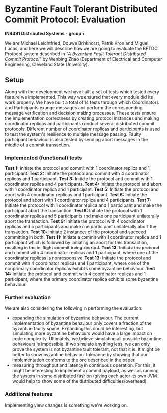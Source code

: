 # Byzantine Fault Tolerant Distributed Commit Protocol: Evaluation
**IN4391 Distributed Systems - group 7**  
  
We are Michael Leichtfried, Douwe Brinkhorst, Patrik Kron and Miguel Lucas, and here we will describe how we are going to evaluate the BFTDC Protocol system described in *"A Byzantine Fault Tolerant Distributed Commit Protocol"* by Wenbing Zhao (Department of Electrical and Computer Engineering, Cleveland State University).
## Setup
Along with the development we have built a set of tests which tested every feature we implemented. This way we ensured that every module did its work properly.
We have built a total of 14 tests through which Coordinators and Participants exange messages and perform the corresponding message verification and decision making processes. These tests ensure the implementation correctness by creating protocol instances and making coordinator replicas and participants conduct several distributed commit protocols. Different number of coordinator replicas and participants is used to test  the system's resilience to multiple message passing. Faulty participant behaviour is also tested by sending abort messages in the middle of a commit transaction.
### Implemented (functional) tests

 **Test 1:** Initiate the protocol and commit with 1 coordinator replica and 1 participant.
 **Test 2:** Initiate the protocol and commit with 4 coordinator replicas and 1 participant.
 **Test 3:** Initiate the protocol and commit with 1 coordinator replica and 4 participants.
 **Test 4:** Initiate the protocol and abort with 1 coordinator replica and 1 participant.
 **Test 5:** Initiate the protocol and abort with 4 coordinator replicas and 1 participant.
 **Test 6:** Initiate the protocol and abort with 1 coordinator replica and 4 participants.
 **Test 7:** Initiate the protocol with 1 coordinator replica and 1 participant and make the participant abort the transaction.
 **Test 8:** Initiate the protocol with 1 coordinator replica and 5 participants and make one participant unilaterally abort the transaction.
 **Test 9:**  Initiate the protocol with 4 coordinator replicas and 5 participants and make one participant unilaterally abort the transaction.
 **Test 10:** Initiate 2 instances of the protocol and succeed committing in both.
 **Test 11:** Initiate a commit with 1 coordinator replica and 1 participant which is followed by initiating an abort for this transaction, resulting in the in-flight commit being aborted.
 **Test 12:** Initiate the protocol and commit with 4 coordinator replicas and 1 participant, where one of the coordinator replicas is nonresponsive.
 **Test 13:** Initiate the protocol and commit with 4 coordinator replicas and 1 participant, where one of the nonprimary coordinator replicas exhibits some byzantine behaviour.
 **Test 14:** Initiate the protocol and commit with 4 coordinator replicas and 1 participant, where the primary coordinator replica exhibits some byzantine behaviour.
 
### Further evaluation
We are also considering the following in performing the evaluation:
- expanding the simulation of byzantine behaviour. The current implementation of byzantine behaviour only covers a fraction of the byzantine faulty space. Expanding this could be interesting, but simulating more byzantine behaviours would have a large impact on code complexity. Ultimately, we believe simulating all possible byzantine behaviours is impossible. If we simulate anything less, we can only prove the system is not byzantine fault tolerant, not that it is. It might be better to show byzantine behaviour tolerance by showing that our implementation conforms to the one described in the paper.
- measuring throughput and latency in continuous operation. For this, it might be interesting to implement a commit payload, as well as running the system in some distributed fashion (giving each actor its own JVM would help to show some of the distributed difficulties/overhead).

### Additional features
Implementing view changes is something we're working on.
